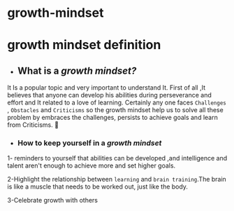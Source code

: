 # growth-mindset
# growth mindset definition
* ##  What is a *growth mindset?*
It Is a popular topic and very important to understand It. First of all ,It believes that anyone can develop his abilities during perseverance and effort and It related to  a love of learning. Certainly any one  faces `Challenges` , `Obstacles` and `Criticisms` so the growth mindset help us to solve all these problem by  embraces the challenges, persists to achieve goals and learn from Criticisms. :muscle:
* ### How to keep yourself in a *growth mindset*
 1- reminders to yourself that abilities can be developed ,and intelligence and talent aren't enough  to achieve more and set higher goals.

2-Highlight the relationship between `learning` and `brain training`.The brain is like a muscle that needs to be worked out, just like the body.

3-Celebrate growth with others 
